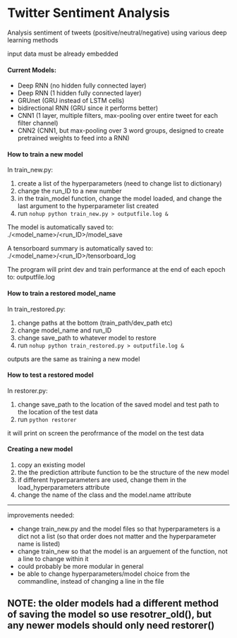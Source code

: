 # Twitter Sentiment Analysis
Analysis sentiment of tweets (positive/neutral/negative) using various deep learning methods

input data must be already embedded


#### Current Models:
- Deep RNN (no hidden fully connected layer)
- Deep RNN  (1 hidden fully connected layer)
- GRUnet (GRU instead of LSTM cells)
- bidirectional RNN (GRU since it performs better)
- CNN1 (1 layer, multiple filters, max-pooling over entire tweet for each filter channel)
- CNN2 (CNN1, but max-pooling over 3 word groups, designed to create pretrained weights to feed into a RNN)


#### How to train a new model
In train_new.py:
1. create a list of the hyperparameters (need to change list to dictionary)
2. change the run_ID to a new number
3. in the train_model function, change the model loaded, and change the last argument to the hyperparameter list created
4. run `nohup python train_new.py > outputfile.log &`

The model is automatically saved to:
  ./<model_name>/<run_ID>/model_save

A tensorboard summary is automatically saved to:
  ./<model_name>/<run_ID>/tensorboard_log

The program will print dev and train performance at the end of each epoch to:
  outputfile.log

#### How to train a restored model_name
In train_restored.py:
1. change paths at the bottom (train_path/dev_path etc)
2. change model_name and run_ID
3. change save_path to whatever model to restore  
4. run  `nohup python train_restored.py > outputfile.log &`

outputs are the same as training a new model


#### How to test a restored model
In restorer.py:
1. change save_path to the location of the saved model and test path to the location of the test data
2. run  `python restorer`

it will print on screen the perofrmance of the model on the test data


#### Creating a new model
1. copy an existing model
2. the the prediction attribute function to be the structure of the new model
3. if different hyperparameters are used, change them in the load_hyperparameters attribute
4. change the name of the class and the model.name attribute

---

improvements needed:
- change train_new.py and the model files so that hyperparameters is a dict not a list (so that order does not matter and the hyperparameter  name is listed)
- change train_new so that the model is an arguement of the function, not a line to change within it
- could probably be more modular in general
- be able to change hyperparameters/model choice from the commandline, instead of changing a line in the file


NOTE: the older models had a different method of saving the model so use resotrer_old(), but any newer models should only need restorer()
---
